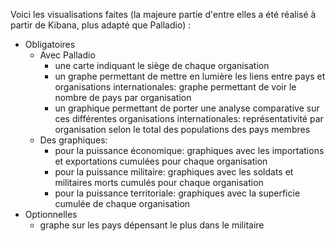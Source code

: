 Voici les visualisations faites (la majeure partie d'entre elles a été réalisé à partir de Kibana, plus adapté que Palladio) :
* Obligatoires
	* Avec Palladio
		* une carte indiquant le siège de chaque organisation
		* un graphe permettant de mettre en lumière les liens entre pays et organisations internationales: graphe permettant de voir le nombre de pays par organisation
		* un graphique permettant de porter une analyse comparative sur ces différentes organisations internationales: représentativité par organisation selon le total des populations des pays membres
	* Des graphiques: 
		* pour la puissance économique: graphiques avec les importations et exportations cumulées pour chaque organisation
		* pour la puissance militaire: graphiques avec les soldats et militaires morts cumulés pour chaque organisation
		* pour la puissance territoriale: graphiques avec la superficie cumulée de chaque organisation
* Optionnelles
	* graphe sur les pays dépensant le plus dans le militaire
